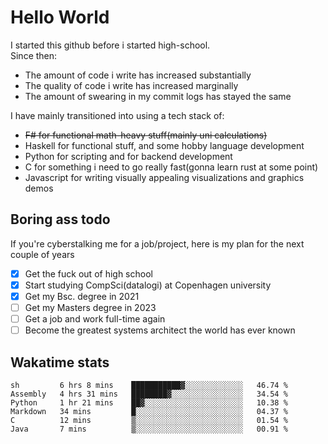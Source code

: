 # Hello World

I started this github before i started high-school.  
Since then:
- The amount of code i write has increased substantially
- The quality of code i write has increased marginally
- The amount of swearing in my commit logs has stayed the same

I have mainly transitioned into using a tech stack of:
- ~~F# for functional math-heavy stuff(mainly uni calculations)~~
- Haskell for functional stuff, and some hobby language development
- Python for scripting and for backend development
- C for something i need to go really fast(gonna learn rust at some point)
- Javascript for writing visually appealing visualizations and graphics demos

## Boring ass todo
If you're cyberstalking me for a job/project, here is my plan for the next couple of years
- [x] Get the fuck out of high school
- [x] Start studying CompSci(datalogi) at Copenhagen university
- [x] Get my Bsc. degree in 2021
- [ ] Get my Masters degree in 2023
- [ ] Get a job and work full-time again
- [ ] Become the greatest systems architect the world has ever known

## Wakatime stats
<!--START_SECTION:waka-->

```text
sh         6 hrs 8 mins    ███████████▓░░░░░░░░░░░░░   46.74 %
Assembly   4 hrs 31 mins   ████████▓░░░░░░░░░░░░░░░░   34.54 %
Python     1 hr 21 mins    ██▓░░░░░░░░░░░░░░░░░░░░░░   10.38 %
Markdown   34 mins         █░░░░░░░░░░░░░░░░░░░░░░░░   04.37 %
C          12 mins         ▒░░░░░░░░░░░░░░░░░░░░░░░░   01.54 %
Java       7 mins          ▒░░░░░░░░░░░░░░░░░░░░░░░░   00.91 %
```

<!--END_SECTION:waka-->
